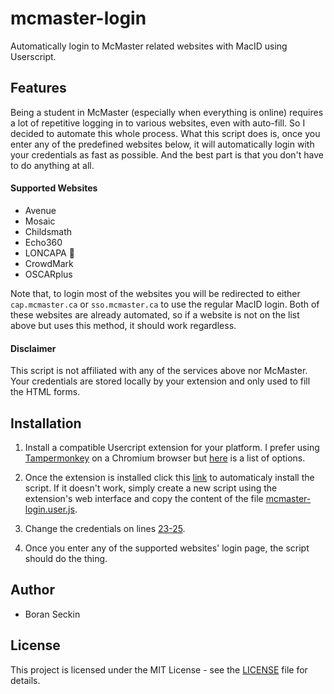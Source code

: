 # mcmaster-login
Automatically login to McMaster related websites with MacID using Userscript.

## Features
Being a student in McMaster (especially when everything is online) requires a lot of repetitive logging in to various websites, even with auto-fill. So I decided to automate this whole process. What this script does is, once you enter any of the predefined websites below, it will automatically login with your credentials as fast as possible. And the best part is that you don't have to do anything at all.

#### Supported Websites
- Avenue
- Mosaic
- Childsmath
- Echo360
- LONCAPA 🤍
- CrowdMark
- OSCARplus

Note that, to login most of the websites you will be redirected to either `cap.mcmaster.ca` or `sso.mcmaster.ca` to use the regular MacID login. Both of these websites are already automated, so if a website is not on the list above but uses this method, it should work regardless.

#### Disclaimer
This script is not affiliated with any of the services above nor McMaster. Your credentials are stored locally by your extension and only used to fill the HTML forms.

## Installation
1. Install a compatible Usercript extension for your platform. I prefer using [Tampermonkey](https://www.tampermonkey.net/) on a Chromium browser but [here](https://github.com/OpenUserJs/OpenUserJS.org/wiki/Userscript-Beginners-HOWTO#how-do-i-get-going) is a list of options.

2. Once the extension is installed click this [link](https://github.com/boranseckin/mcmaster-login/raw/main/mcmaster-login.user.js) to automaticaly install the script. If it doesn't work, simply create a new script using the extension's web interface and copy the content of the file [mcmaster-login.user.js](mcmaster-login.user.js).

3. Change the credentials on lines [23-25](https://github.com/boranseckin/mcmaster-login/blob/main/mcmaster-login.user.js#L23-L25).

4. Once you enter any of the supported websites' login page, the script should do the thing.

## Author
- Boran Seckin

## License
This project is licensed under the MIT License - see the [LICENSE](LICENSE) file for details.
